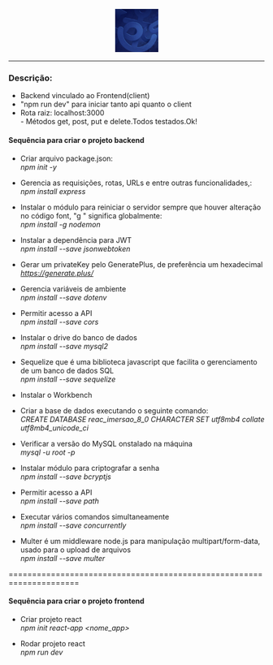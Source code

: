 <p align="center">
<img src= "./public/upload/anuncios/1619967322529_detalhes_servico.jpg" width="85" alt="icon-anchor" >
</p>
<hr>

### Descrição:
- Backend vinculado ao Frontend(client)<br>
- "npm run dev" para iniciar tanto api quanto o client<br>
- Rota raiz: localhost:3000<br>- Métodos get, post, put e delete.Todos testados.Ok!<br>

#### Sequência para criar o projeto backend
* Criar arquivo package.json:<br>
*npm init -y*<br>

* Gerencia as requisições, rotas, URLs e entre outras funcionalidades,:<br>
*npm install express*<br>


* Instalar o módulo para reiniciar o servidor sempre que houver alteração no código font, "g " significa globalmente:<br>
*npm install -g nodemon*<br>

* Instalar a dependência para JWT<br>
*npm install --save jsonwebtoken*

* Gerar um privateKey pelo GeneratePlus, de preferência um hexadecimal
*https://generate.plus/*

* Gerencia variáveis de ambiente<br>
*npm install --save dotenv*

* Permitir acesso a API<br>
*npm install --save cors*
* Instalar o drive do banco de dados<br>
*npm install --save mysql2*
* Sequelize que é uma biblioteca javascript que facilita o gerenciamento de um banco de dados SQL<br>
*npm install --save sequelize*<br>
* Instalar o Workbench<br>
* Criar a base de dados executando o seguinte comando:<br>
*CREATE DATABASE reac_imersao_8_0 CHARACTER SET utf8mb4 collate utf8mb4_unicode_ci*
* Verificar a versão do MySQL onstalado na máquina<br>
*mysql -u root -p*
* Instalar módulo para criptografar a senha<br>
*npm install --save bcryptjs*
* Permitir acesso a API<br>
*npm install --save path*
* Executar vários comandos simultaneamente<br>
*npm install --save concurrently*

* Multer é um middleware node.js para manipulação multipart/form-data, usado para o upload de arquivos<br>
*npm install --save multer*

=====================================================================
#### Sequência para criar o projeto frontend
* Criar projeto react<br>
*npm init react-app <nome_app>*<br>

* Rodar projeto react<br>
*npm run dev*<br>


